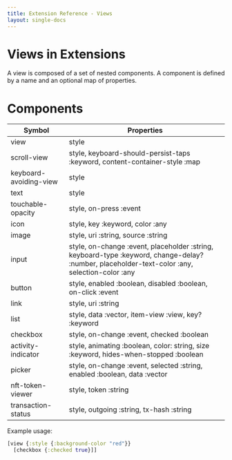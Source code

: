 ```yaml
---
title: Extension Reference - Views
layout: single-docs
---
```


# Views in Extensions

A view is composed of a set of nested components. A component is defined by a name and an optional map of properties.

# Components

| Symbol             | Properties              |
| -------------      | -------------           |
| view               | style                   |
| scroll-view        | style, keyboard-should-persist-taps :keyword, content-container-style :map  |
| keyboard-avoiding-view | style               |
| text               | style                   |
| touchable-opacity  | style, on-press :event  |
| icon               | style, key :keyword, color :any      |
| image              | style, uri :string, source :string   |
| input              | style, on-change :event, placeholder :string, keyboard-type :keyword, change-delay? :number, placeholder-text-color :any, selection-color :any  |
| button             | style, enabled :boolean, disabled :boolean, on-click :event  |
| link               | style, uri :string  |
| list               | style, data :vector, item-view :view, key? :keyword  |
| checkbox           | style, on-change :event, checked :boolean  |
| activity-indicator           | style, animating :boolean, color: string, size :keyword, hides-when-stopped :boolean  |
| picker           | style, on-change :event, selected :string, enabled :boolean, data :vector  |
| nft-token-viewer   | style, token :string    |
| transaction-status | style, outgoing :string, tx-hash :string  |

Example usage:

```clojure
[view {:style {:background-color "red"}}
  [checkbox {:checked true}]]
```
